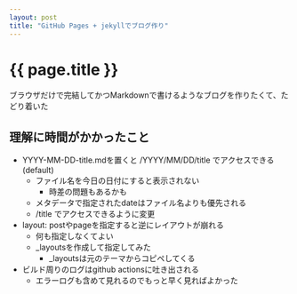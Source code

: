 ```yaml
---
layout: post
title: "GitHub Pages + jekyllでブログ作り"
---
```


# {{ page.title }}
ブラウザだけで完結してかつMarkdownで書けるようなブログを作りたくて、たどり着いた

## 理解に時間がかかったこと
- YYYY-MM-DD-title.mdを置くと /YYYY/MM/DD/title でアクセスできる(default)
  - ファイル名を今日の日付にすると表示されない
    - 時差の問題もあるかも
  - メタデータで指定されたdateはファイル名よりも優先される
  - /title でアクセスできるように変更
- layout: postやpageを指定すると逆にレイアウトが崩れる
  - 何も指定しなくてよい
  - _layoutsを作成して指定してみた
    - _layoutsは元のテーマからコピペしてくる
- ビルド周りのログはgithub actionsに吐き出される
  - エラーログも含めて見れるのでもっと早く見ればよかった
